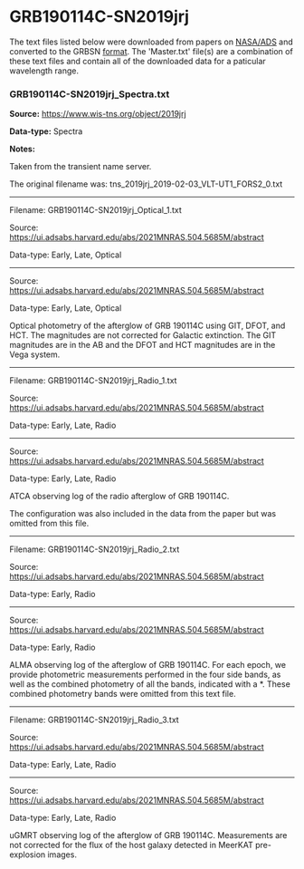 # GRB190114C-SN2019jrj


The text files listed below were downloaded from papers on [NASA/ADS](https://ui.adsabs.harvard.edu) and converted to the GRBSN [format](https://github.com/GabrielF98/GRBSNWebtool/tree/master/Webtool/static/SourceData). The 'Master.txt' file(s) are a combination of these text files and contain all of the downloaded data for a paticular wavelength range.

### GRB190114C-SN2019jrj_Spectra.txt


**Source:** https://www.wis-tns.org/object/2019jrj

**Data-type:** Spectra

**Notes:**

Taken from the transient name server.

The original filename was: tns_2019jrj_2019-02-03_VLT-UT1_FORS2_0.txt

---------------------------------------------------------

Filename: GRB190114C-SN2019jrj_Optical_1.txt

Source: https://ui.adsabs.harvard.edu/abs/2021MNRAS.504.5685M/abstract

Data-type: Early, Late, Optical

---------------------------------------------------------

Source: https://ui.adsabs.harvard.edu/abs/2021MNRAS.504.5685M/abstract

Data-type: Early, Late, Optical

Optical photometry of the afterglow of GRB 190114C using GIT, DFOT, and HCT. The magnitudes are not corrected for Galactic extinction. The GIT magnitudes are in the AB and the DFOT and HCT magnitudes are in the Vega system.

---------------------------------------------------------

Filename: GRB190114C-SN2019jrj_Radio_1.txt

Source: https://ui.adsabs.harvard.edu/abs/2021MNRAS.504.5685M/abstract

Data-type: Early, Late, Radio

---------------------------------------------------------

Source: https://ui.adsabs.harvard.edu/abs/2021MNRAS.504.5685M/abstract

Data-type: Early, Late, Radio

ATCA observing log of the radio afterglow of GRB 190114C.

The configuration was also included in the data from the paper but was omitted from this file.

---------------------------------------------------------

Filename: GRB190114C-SN2019jrj_Radio_2.txt

Source: https://ui.adsabs.harvard.edu/abs/2021MNRAS.504.5685M/abstract

Data-type: Early, Radio

---------------------------------------------------------

Source: https://ui.adsabs.harvard.edu/abs/2021MNRAS.504.5685M/abstract

Data-type: Early, Radio

ALMA observing log of the afterglow of GRB 190114C. For each epoch, we provide photometric measurements performed in the four side bands, as well as the combined photometry of all the bands, indicated with a *. These combined photometry bands were omitted from this text file.

---------------------------------------------------------

Filename: GRB190114C-SN2019jrj_Radio_3.txt

Source: https://ui.adsabs.harvard.edu/abs/2021MNRAS.504.5685M/abstract

Data-type: Early, Late, Radio

---------------------------------------------------------

Source: https://ui.adsabs.harvard.edu/abs/2021MNRAS.504.5685M/abstract

Data-type: Early, Late, Radio

uGMRT observing log of the afterglow of GRB 190114C. Measurements are not corrected for the flux of the host galaxy detected in MeerKAT pre-explosion images.

